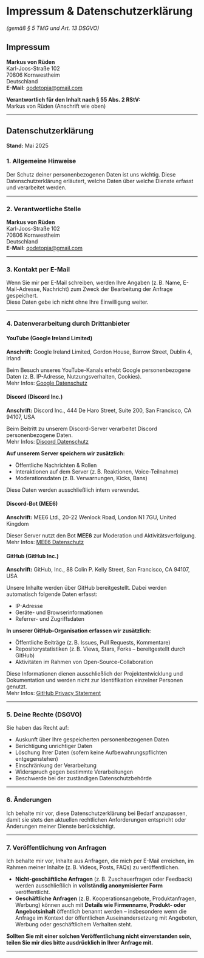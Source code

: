 # Impressum & Datenschutzerklärung

*(gemäß § 5 TMG und Art. 13 DSGVO)*

## Impressum

**Markus von Rüden**  
Karl-Joos-Straße 102  
70806 Kornwestheim  
Deutschland  
**E-Mail:** qodetopia@gmail.com

**Verantwortlich für den Inhalt nach § 55 Abs. 2 RStV:**  
Markus von Rüden (Anschrift wie oben)

---

## Datenschutzerklärung

**Stand:** Mai 2025

### 1. Allgemeine Hinweise

Der Schutz deiner personenbezogenen Daten ist uns wichtig. Diese Datenschutzerklärung erläutert, welche Daten über welche Dienste erfasst und verarbeitet werden.

---

### 2. Verantwortliche Stelle

**Markus von Rüden**  
Karl-Joos-Straße 102  
70806 Kornwestheim  
Deutschland  
**E-Mail:** qodetopia@gmail.com

---

### 3. Kontakt per E-Mail

Wenn Sie mir per E-Mail schreiben, werden Ihre Angaben (z. B. Name, E-Mail-Adresse, Nachricht) zum Zweck der Bearbeitung der Anfrage gespeichert.  
Diese Daten gebe ich nicht ohne Ihre Einwilligung weiter.

---

### 4. Datenverarbeitung durch Drittanbieter

#### YouTube (Google Ireland Limited)
**Anschrift:** Google Ireland Limited, Gordon House, Barrow Street, Dublin 4, Irland

Beim Besuch unseres YouTube-Kanals erhebt Google personenbezogene Daten (z. B. IP-Adresse, Nutzungsverhalten, Cookies).  
Mehr Infos: [Google Datenschutz](https://policies.google.com/privacy)

#### Discord (Discord Inc.)
**Anschrift:** Discord Inc., 444 De Haro Street, Suite 200, San Francisco, CA 94107, USA

Beim Beitritt zu unserem Discord-Server verarbeitet Discord personenbezogene Daten.  
Mehr Infos: [Discord Datenschutz](https://discord.com/privacy)

**Auf unserem Server speichern wir zusätzlich:**

- Öffentliche Nachrichten & Rollen
- Interaktionen auf dem Server (z. B. Reaktionen, Voice-Teilnahme)
- Moderationsdaten (z. B. Verwarnungen, Kicks, Bans)

Diese Daten werden ausschließlich intern verwendet.

#### Discord-Bot (MEE6)
**Anschrift:** MEE6 Ltd., 20-22 Wenlock Road, London N1 7GU, United Kingdom

Dieser Server nutzt den Bot **MEE6** zur Moderation und Aktivitätsverfolgung.  
Mehr Infos: [MEE6 Datenschutz](https://mee6.xyz/privacy.html)

#### GitHub (GitHub Inc.)
**Anschrift:** GitHub, Inc., 88 Colin P. Kelly Street, San Francisco, CA 94107, USA

Unsere Inhalte werden über GitHub bereitgestellt. Dabei werden automatisch folgende Daten erfasst:

- IP-Adresse
- Geräte- und Browserinformationen
- Referrer- und Zugriffsdaten

**In unserer GitHub-Organisation erfassen wir zusätzlich:**

- Öffentliche Beiträge (z. B. Issues, Pull Requests, Kommentare)
- Repositorystatistiken (z. B. Views, Stars, Forks – bereitgestellt durch GitHub)
- Aktivitäten im Rahmen von Open-Source-Collaboration

Diese Informationen dienen ausschließlich der Projektentwicklung und Dokumentation und werden nicht zur Identifikation einzelner Personen genutzt.  
Mehr Infos: [GitHub Privacy Statement](https://docs.github.com/en/site-policy/privacy-policies/github-privacy-statement)

---

### 5. Deine Rechte (DSGVO)

Sie haben das Recht auf:

- Auskunft über Ihre gespeicherten personenbezogenen Daten
- Berichtigung unrichtiger Daten
- Löschung Ihrer Daten (sofern keine Aufbewahrungspflichten entgegenstehen)
- Einschränkung der Verarbeitung
- Widerspruch gegen bestimmte Verarbeitungen
- Beschwerde bei der zuständigen Datenschutzbehörde

---

### 6. Änderungen

Ich behalte mir vor, diese Datenschutzerklärung bei Bedarf anzupassen, damit sie stets den aktuellen rechtlichen Anforderungen entspricht oder Änderungen meiner Dienste berücksichtigt.

---

### 7. Veröffentlichung von Anfragen

Ich behalte mir vor, Inhalte aus Anfragen, die mich per E-Mail erreichen, im Rahmen meiner Inhalte (z. B. Videos, Posts, FAQs) zu veröffentlichen.

- **Nicht-geschäftliche Anfragen** (z. B. Zuschauerfragen oder Feedback) werden ausschließlich in **vollständig anonymisierter Form** veröffentlicht.
- **Geschäftliche Anfragen** (z. B. Kooperationsangebote, Produktanfragen, Werbung) können auch mit **Details wie Firmenname, Produkt- oder Angebotsinhalt** öffentlich benannt werden – insbesondere wenn die Anfrage im Kontext der öffentlichen Auseinandersetzung mit Angeboten, Werbung oder geschäftlichem Verhalten steht.

**Sollten Sie mit einer solchen Veröffentlichung nicht einverstanden sein, teilen Sie mir dies bitte ausdrücklich in Ihrer Anfrage mit.**

---
